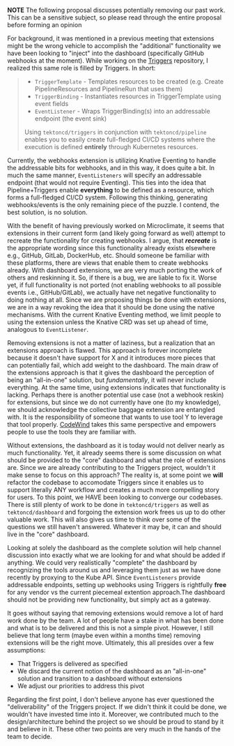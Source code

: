 **NOTE** The following proposal discusses potentially removing our past work. This can be a sensitive subject, so please read through the entire proposal before forming an opinion

For background, it was mentioned in a previous meeting that extensions might be the wrong vehicle to accomplish the "additional" functionality we have been looking to "inject" into the dashboard (specifically GitHub webhooks at the moment). While working on the [Triggers](https://github.com/tektoncd/triggers) repository, I realized this same role is filled by Triggers. In short:

> - `TriggerTemplate` - Templates resources to be created (e.g. Create PipelineResources and PipelineRun that uses them)
> - `TriggerBinding` - Instantiates resources in TriggerTemplate using event fields
> - `EventListener` - Wraps TriggerBinding(s) into an addressable endpoint (the event sink)
>
> Using `tektoncd/triggers` in conjunction with `tektoncd/pipeline` enables you to easily create full-fledged CI/CD systems where the execution is defined **entirely** through Kubernetes resources.

Currently, the webhooks extension is utilizing Knative Eventing to handle the addressable bits for webhooks, and in this way, it does quite a bit. In much the same manner, `EventListeners` will specify an addressable endpoint (that would not require Eventing). This ties into the idea that Pipeline+Triggers enable **everything** to be defined as a resource, which forms a full-fledged CI/CD system. Following this thinking, generating webhooks/events is the only remaining piece of the puzzle. I contend, the best solution, is no solution.

With the benefit of having previously worked on Microclimate, it seems that extensions in their current form (and likely going forward as well) attempt to recreate the functionality for creating webhooks. I argue, that **_recreate_** is the appropriate wording since this functionality already exists elsewhere e.g., GitHub, GitLab, DockerHub, etc. Should someone be familiar with these platforms, there are views that enable them to create webhooks already. With dashboard extensions, we are very much porting the work of others and reskinning it. So, if there is a bug, we are liable to fix it. Worse yet, if full functionality is not ported (not enabling webhooks to all possible events i.e., GitHub/GitLab), we actually have net negative functionality to doing nothing at all. Since we are proposing things be done with extensions, we are in a way revoking the idea that it should be done using the native mechanisms. With the current Knative Eventing method, we limit people to using the extension unless the Knative CRD was set up ahead of time, analogous to `EventListener`. 

Removing extensions is not a matter of laziness, but a realization that an extensions approach is flawed. This approach is forever incomplete because it doesn't have support for X and it introduces more pieces that can potentially fail, which add weight to the dashboard. The main draw of the extensions approach is that it gives the dashboard the perception of being an "all-in-one" solution, but _fundamentally_, it will never include everything. At the same time, using extensions indicates that functionality is lacking. Perhaps there is another potential use case (not a webhook reskin) for extensions, but since we do not currently have one (to my knowledge), we should acknowledge the collective baggage extension are entangled with. It is the responsibility of someone that wants to use tool Y to leverage that tool properly. [CodeWind](https://projects.eclipse.org/proposals/eclipse-codewind) takes this same perspective and empowers people to use the tools they are familiar with.

Without extensions, the dashboard as it is today would not deliver nearly as much functionality. Yet, it already seems there is some discussion on what should be provided to the "core" dashboard and what the role of extensions are. Since we are already contributing to the Triggers project, wouldn't it make sense to focus on this approach? The reality is, at some point we **will** refactor the codebase to accomodate Triggers since it enables us to support literally ANY workflow and creates a much more compelling story for users. To this point, we HAVE been looking to converge our codebases. There is still plenty of work to be done in `tektoncd/triggers` as well as `tektoncd/dashboard` and forgoing the extension work frees us up to do other valuable work. This will also gives us time to think over some of the questions we still haven't answered. Whatever it may be, it can and should live in the "core" dashboard. 

Looking at solely the dashboard as the complete solution will help channel discussion into exactly what we are looking for and what should be added if anything. We could very realistically "complete" the dashboard by recognizing the tools around us and leveraging them just as we have done recently by proxying to the Kube API. Since `EventListeners` provide addressable endpoints, setting up webhooks using Triggers is rightfully **free** for any vendor vs the current piecemeal extention approach.The dashboard should not be providing new functionality, but simply act as a gateway.

It goes without saying that removing extensions would remove a lot of hard work done by the team. A lot of people have a stake in what has been done and what is to be delivered and this is not a simple pivot. However, I still believe that long term (maybe even within a months time) removing extensions will be the right move. Ultimately, this all presides over a few assumptions:
- That Triggers is delivered as specified
- We discard the current notion of the dashboard as an "all-in-one" solution and transition to a dashboard without extensions
- We adjust our priorities to address this pivot

Regarding the first point, I don't believe anyone has ever questioned the "deliverability" of the Triggers project. If we didn't think it could be done, we wouldn't have invested time into it. Moreover, we contributed much to the design/architecture behind the project so we should be proud to stand by it and believe in it. These other two points are very much in the hands of the team to decide.